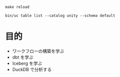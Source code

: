 


```
make reload
```


```
bin/uc table list --catalog unity --schema default
```


# 目的

* ワークフローの構築を学ぶ
* dbt を学ぶ
* Iceberg を学ぶ
* DuckDB で分析する
